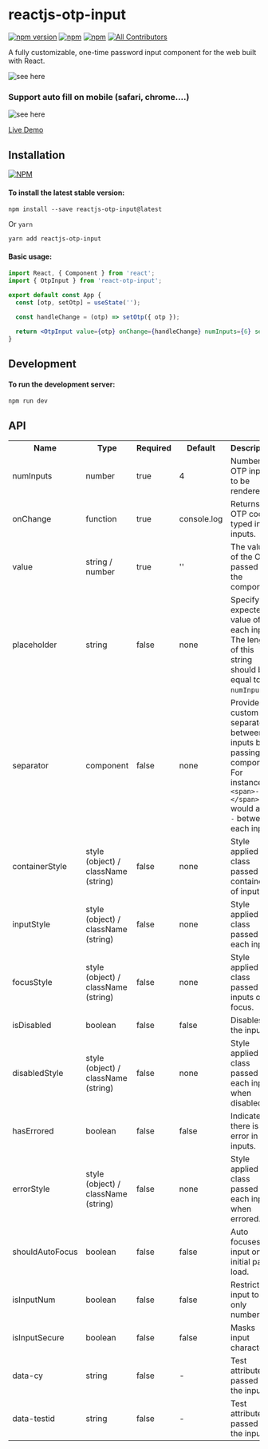 # reactjs-otp-input

[![npm version](https://badge.fury.io/js/reactjs-otp-input.svg)](https://badge.fury.io/js/reactjs-otp-input) [![npm](https://img.shields.io/npm/dw/reactjs-otp-input.svg?logo=npm)](https://www.npmjs.com/package/reactjs-otp-input) [![npm](https://img.shields.io/bundlephobia/minzip/reactjs-otp-input)](https://www.npmjs.com/package/reactjs-otp-input)
[![All Contributors](https://img.shields.io/badge/all_contributors-1-orange.svg?style=flat-square)](#contributors-)

<!-- ALL-CONTRIBUTORS-BADGE:END -->

A fully customizable, one-time password input component for the web built with React.

![see here](https://media.giphy.com/media/lN98dFU6h3oP0wWS5x/giphy.gif)

### Support auto fill on mobile (safari, chrome....)
![see here](https://res.cloudinary.com/hunghg255/image/upload/v1684903469/rc-otp_wabj3h.jpg)


[Live Demo](https://reactjs-otp-input-demo.vercel.app/)

## Installation

[![NPM](https://nodei.co/npm/reactjs-otp-input.png?compact=true)](https://nodei.co/npm/reactjs-otp-input/)


#### To install the latest stable version:

```
npm install --save reactjs-otp-input@latest
```
Or `yarn`

```
yarn add reactjs-otp-input
```

#### Basic usage:

```jsx
import React, { Component } from 'react';
import { OtpInput } from 'react-otp-input';

export default const App {
  const [otp, setOtp] = useState('');

  const handleChange = (otp) => setOtp({ otp });

  return <OtpInput value={otp} onChange={handleChange} numInputs={6} separator={<span>-</span>} />;
}
```


## Development

#### To run the development server:

```
npm run dev
```


## API

<table>
  <tr>
    <th>Name<br/></th>
    <th>Type</th>
    <th>Required</th>
    <th>Default</th>
    <th>Description</th>
  </tr>
  <tr>
    <td>numInputs</td>
    <td>number</td>
    <td>true</td>
    <td>4</td>
    <td>Number of OTP inputs to be rendered.</td>
  </tr>
  <tr>
    <td>onChange</td>
    <td>function</td>
    <td>true</td>
    <td>console.log</td>
    <td>Returns OTP code typed in inputs.</td>
  </tr>
  <tr>
    <td>value</td>
    <td>string / number</td>
    <td>true</td>
    <td>''</td>
    <td>The value of the OTP passed into the component.</td>
  </tr>
    <tr>
     <td>placeholder</td>
     <td>string</td>
     <td>false</td>
     <td>none</td>
     <td>Specify an expected value of each input. The length of this string should be equal to <code>numInputs</code>.</td>
   </tr>
  <tr>
    <td>separator</td>
    <td>component<br/></td>
    <td>false</td>
    <td>none</td>
    <td>Provide a custom separator between inputs by passing a component. For instance, <code>&lt;span&gt;-&lt;/span&gt;</code> would add <code>-</code> between each input.</td>
  </tr>
  <tr>
    <td>containerStyle</td>
    <td>style (object) / className (string)</td>
    <td>false</td>
    <td>none</td>
    <td>Style applied or class passed to container of inputs.</td>
  </tr>
  <tr>
    <td>inputStyle</td>
    <td>style (object) / className (string)</td>
    <td>false</td>
    <td>none</td>
    <td>Style applied or class passed to each input.</td>
  </tr>
  <tr>
    <td>focusStyle</td>
    <td>style (object) / className (string)</td>
    <td>false</td>
    <td>none</td>
    <td>Style applied or class passed to inputs on focus.</td>
  </tr>
  <tr>
    <td>isDisabled</td>
    <td>boolean</td>
    <td>false</td>
    <td>false</td>
    <td>Disables all the inputs.</td>
  </tr>
  <tr>
    <td>disabledStyle</td>
    <td>style (object) / className (string)</td>
    <td>false</td>
    <td>none</td>
    <td>Style applied or class passed to each input when disabled.</td>
  </tr>
  <tr>
    <td>hasErrored</td>
    <td>boolean</td>
    <td>false</td>
    <td>false</td>
    <td>Indicates there is an error in the inputs.</td>
  </tr>
  <tr>
    <td>errorStyle</td>
    <td>style (object) / className (string)</td>
    <td>false</td>
    <td>none</td>
    <td>Style applied or class passed to each input when errored.</td>
  </tr>
  <tr>
    <td>shouldAutoFocus</td>
    <td>boolean</td>
    <td>false</td>
    <td>false</td>
    <td>Auto focuses input on initial page load.</td>
  </tr>
  <tr>
    <td>isInputNum</td>
    <td>boolean</td>
    <td>false</td>
    <td>false</td>
    <td>Restrict input to only numbers.</td>
  </tr>
  <tr>
    <td>isInputSecure</td>
    <td>boolean</td>
    <td>false</td>
    <td>false</td>
    <td>Masks input characters.</td>
  </tr>
  <tr>
    <td>data-cy</td>
    <td>string</td>
    <td>false</td>
    <td>-</td>
    <td>Test attribute passed to the inputs.</td>
  </tr>
  <tr>
    <td>data-testid</td>
    <td>string</td>
    <td>false</td>
    <td>-</td>
    <td>Test attribute passed to the inputs.</td>
  </tr>
</table>

